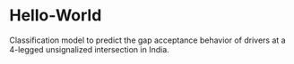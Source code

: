 # Hello-World

Classification model to predict the gap acceptance behavior of drivers at a 4-legged unsignalized intersection in India.
